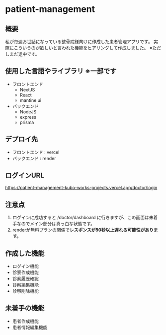 # patient-management
## 概要
私が毎週お世話になっている整骨院様向けに作成した患者管理アプリです。
実際にこういうのが欲しいと言われた機能をヒアリングして作成しました。
※ただしまだ途中です。


## 使用した言語やライブラリ ※一部です
- フロントエンド
    - NextJS
    - React
    - mantine ui
- バックエンド
    - NodeJS
    - express
    - prisma

## デプロイ先
- フロントエンド : vercel
- バックエンド : render

## ログインURL
https://patient-management-kubo-works-projects.vercel.app/doctor/login

## 注意点
1. ログインに成功すると /doctor/dashboard  に行きますが、この画面は未着手なのでメイン部分は真っ白な状態です。
2. renderが無料プランの関係で**レスポンスが50秒以上遅れる可能性があります。**

## 作成した機能
- ログイン機能
- 診察作成機能
- 診察履歴確認
- 診察編集機能
- 診察削除機能

## 未着手の機能
- 患者作成機能
- 患者情報編集機能
